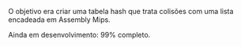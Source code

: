 O objetivo era criar uma tabela hash que trata colisões com uma lista encadeada em Assembly Mips.

Ainda em desenvolvimento: 99% completo.
